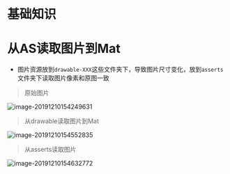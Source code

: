 # 基础知识

# 从AS读取图片到Mat

* 图片资源放到`drawable-XXX`这些文件夹下，导致图片尺寸变化，放到`asserts`文件夹下读取图片像素和原图一致

> 原始图片

![image-20191210154249631](image-20191210154249631.png)

> 从drawable读取图片到Mat

![image-20191210154552835](image-20191210154552835.png)

> 从asserts读取图片

![image-20191210154632772](image-20191210154632772.png)